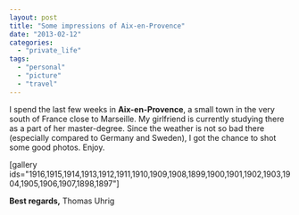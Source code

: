 ```yaml
---
layout: post
title: "Some impressions of Aix-en-Provence"
date: "2013-02-12"
categories: 
  - "private_life"
tags: 
  - "personal"
  - "picture"
  - "travel"
---
```


I spend the last few weeks in **Aix-en-Provence**, a small town in the very south of France close to Marseille. My girlfriend is currently studying there as a part of her master-degree. Since the weather is not so bad there (especially compared to Germany and Sweden), I got the chance to shot some good photos. Enjoy.

\[gallery ids="1916,1915,1914,1913,1912,1911,1910,1909,1908,1899,1900,1901,1902,1903,1904,1905,1906,1907,1898,1897"\]

**Best regards,** Thomas Uhrig

